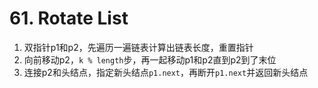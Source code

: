 # 61. Rotate List

1. 双指针p1和p2，先遍历一遍链表计算出链表长度，重置指针
2. 向前移动p2，`k % length`步，再一起移动p1和p2直到p2到了末位
3. 连接p2和头结点，指定新头结点`p1.next`，再断开`p1.next`并返回新头结点